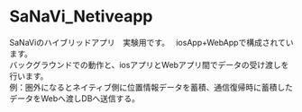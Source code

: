 # SaNaVi_Netiveapp
SaNaViのハイブリッドアプリ　実験用です。  
iosApp+WebAppで構成されています。  
バックグラウンドでの動作と、iosアプリとWebアプリ間でデータの受け渡しを行います。  
例：圏外になるとネイティブ側に位置情報データを蓄積、通信復帰時に蓄積したデータをWebへ渡しDBへ送信する。

